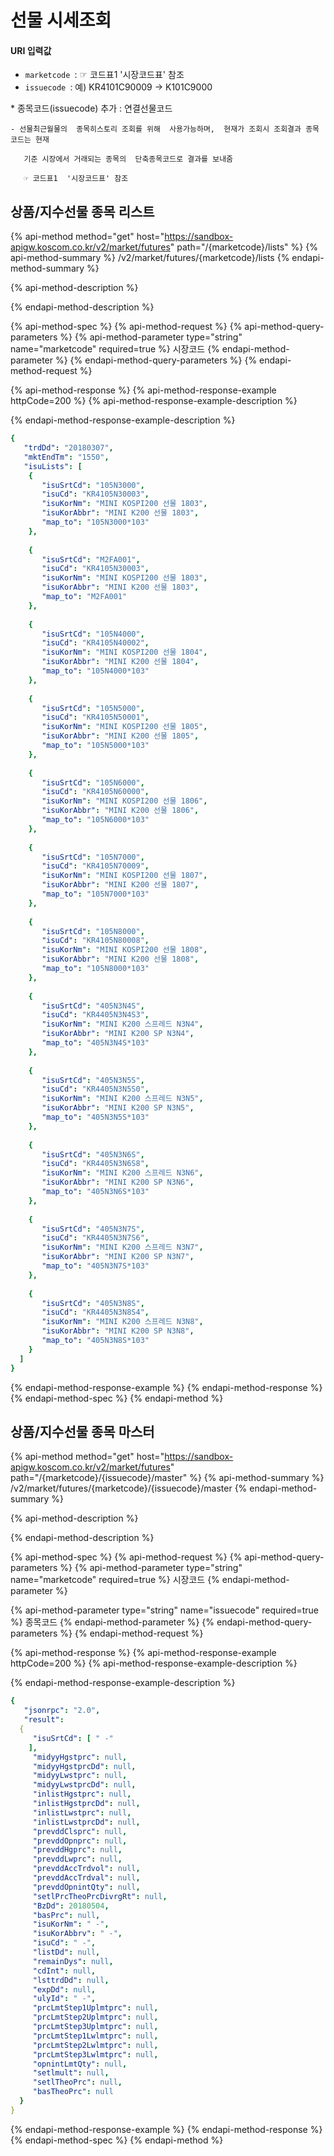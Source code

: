 # 선물 시세조회

#### URI 입력값

* `marketcode `:  ☞ 코드표1  '시장코드표' 참조
* `issuecode `:  예\) KR4101C90009 → K101C9000



\* 종목코드\(issuecode\)  추가 :  연결선물코드

    - 선물최근월물의  종목히스토리 조회를 위해  사용가능하며,  현재가 조회시 조회결과 종목코드는 현재 

       기준 시장에서 거래되는 종목의  단축종목코드로 결과를 보내줌

       ☞ 코드표1  '시장코드표' 참조



## 상품/지수선물 종목 리스트

{% api-method method="get" host="https://sandbox-apigw.koscom.co.kr/v2/market/futures" path="/{marketcode}/lists" %}
{% api-method-summary %}
 /v2/market/futures/{marketcode}/lists
{% endapi-method-summary %}

{% api-method-description %}

{% endapi-method-description %}

{% api-method-spec %}
{% api-method-request %}
{% api-method-query-parameters %}
{% api-method-parameter type="string" name="marketcode" required=true %}
시장코드
{% endapi-method-parameter %}
{% endapi-method-query-parameters %}
{% endapi-method-request %}

{% api-method-response %}
{% api-method-response-example httpCode=200 %}
{% api-method-response-example-description %}

{% endapi-method-response-example-description %}

```yaml
{
   "trdDd": "20180307",
   "mktEndTm": "1550",
   "isuLists": [ 
    {
       "isuSrtCd": "105N3000",
       "isuCd": "KR4105N30003",
       "isuKorNm": "MINI KOSPI200 선물 1803",
       "isuKorAbbr": "MINI K200 선물 1803",
       "map_to": "105N3000*103" 
    },
     
    {
       "isuSrtCd": "M2FA001",
       "isuCd": "KR4105N30003",
       "isuKorNm": "MINI KOSPI200 선물 1803",
       "isuKorAbbr": "MINI K200 선물 1803",
       "map_to": "M2FA001" 
    },
     
    {
       "isuSrtCd": "105N4000",
       "isuCd": "KR4105N40002",
       "isuKorNm": "MINI KOSPI200 선물 1804",
       "isuKorAbbr": "MINI K200 선물 1804",
       "map_to": "105N4000*103" 
    },
     
    {
       "isuSrtCd": "105N5000",
       "isuCd": "KR4105N50001",
       "isuKorNm": "MINI KOSPI200 선물 1805",
       "isuKorAbbr": "MINI K200 선물 1805",
       "map_to": "105N5000*103" 
    },
     
    {
       "isuSrtCd": "105N6000",
       "isuCd": "KR4105N60000",
       "isuKorNm": "MINI KOSPI200 선물 1806",
       "isuKorAbbr": "MINI K200 선물 1806",
       "map_to": "105N6000*103" 
    },
     
    {
       "isuSrtCd": "105N7000",
       "isuCd": "KR4105N70009",
       "isuKorNm": "MINI KOSPI200 선물 1807",
       "isuKorAbbr": "MINI K200 선물 1807",
       "map_to": "105N7000*103" 
    },
     
    {
       "isuSrtCd": "105N8000",
       "isuCd": "KR4105N80008",
       "isuKorNm": "MINI KOSPI200 선물 1808",
       "isuKorAbbr": "MINI K200 선물 1808",
       "map_to": "105N8000*103" 
    },
     
    {
       "isuSrtCd": "405N3N4S",
       "isuCd": "KR4405N3N4S3",
       "isuKorNm": "MINI K200 스프레드 N3N4",
       "isuKorAbbr": "MINI K200 SP N3N4",
       "map_to": "405N3N4S*103" 
    },
     
    {
       "isuSrtCd": "405N3N5S",
       "isuCd": "KR4405N3N5S0",
       "isuKorNm": "MINI K200 스프레드 N3N5",
       "isuKorAbbr": "MINI K200 SP N3N5",
       "map_to": "405N3N5S*103" 
    },
     
    {
       "isuSrtCd": "405N3N6S",
       "isuCd": "KR4405N3N6S8",
       "isuKorNm": "MINI K200 스프레드 N3N6",
       "isuKorAbbr": "MINI K200 SP N3N6",
       "map_to": "405N3N6S*103" 
    },
     
    {
       "isuSrtCd": "405N3N7S",
       "isuCd": "KR4405N3N7S6",
       "isuKorNm": "MINI K200 스프레드 N3N7",
       "isuKorAbbr": "MINI K200 SP N3N7",
       "map_to": "405N3N7S*103" 
    },
     
    {
       "isuSrtCd": "405N3N8S",
       "isuCd": "KR4405N3N8S4",
       "isuKorNm": "MINI K200 스프레드 N3N8",
       "isuKorAbbr": "MINI K200 SP N3N8",
       "map_to": "405N3N8S*103" 
    } 
  ] 
}
```
{% endapi-method-response-example %}
{% endapi-method-response %}
{% endapi-method-spec %}
{% endapi-method %}



## 상품/지수선물 종목 마스터

{% api-method method="get" host="https://sandbox-apigw.koscom.co.kr/v2/market/futures" path="/{marketcode}/{issuecode}/master" %}
{% api-method-summary %}
 /v2/market/futures/{marketcode}/{issuecode}/master
{% endapi-method-summary %}

{% api-method-description %}

{% endapi-method-description %}

{% api-method-spec %}
{% api-method-request %}
{% api-method-query-parameters %}
{% api-method-parameter type="string" name="marketcode" required=true %}
시장코드
{% endapi-method-parameter %}

{% api-method-parameter type="string" name="issuecode" required=true %}
종목코드
{% endapi-method-parameter %}
{% endapi-method-query-parameters %}
{% endapi-method-request %}

{% api-method-response %}
{% api-method-response-example httpCode=200 %}
{% api-method-response-example-description %}

{% endapi-method-response-example-description %}

```yaml
{
   "jsonrpc": "2.0",
   "result": 
  {
     "isuSrtCd": [ " -" 
    ],
     "midyyHgstprc": null,
     "midyyHgstprcDd": null,
     "midyyLwstprc": null,
     "midyyLwstprcDd": null,
     "inlistHgstprc": null,
     "inlistHgstprcDd": null,
     "inlistLwstprc": null,
     "inlistLwstprcDd": null,
     "prevddClsprc": null,
     "prevddOpnprc": null,
     "prevddHgprc": null,
     "prevddLwprc": null,
     "prevddAccTrdvol": null,
     "prevddAccTrdval": null,
     "prevddOpnintQty": null,
     "setlPrcTheoPrcDivrgRt": null,
     "BzDd": 20180504,
     "basPrc": null,
     "isuKorNm": " -",
     "isuKorAbbrv": " -",
     "isuCd": " -",
     "listDd": null,
     "remainDys": null,
     "cdInt": null,
     "lsttrdDd": null,
     "expDd": null,
     "ulyId": " -",
     "prcLmtStep1Uplmtprc": null,
     "prcLmtStep2Uplmtprc": null,
     "prcLmtStep3Uplmtprc": null,
     "prcLmtStep1Lwlmtprc": null,
     "prcLmtStep2Lwlmtprc": null,
     "prcLmtStep3Lwlmtprc": null,
     "opnintLmtQty": null,
     "setlmult": null,
     "setlTheoPrc": null,
     "basTheoPrc": null 
  } 
}
```
{% endapi-method-response-example %}
{% endapi-method-response %}
{% endapi-method-spec %}
{% endapi-method %}





